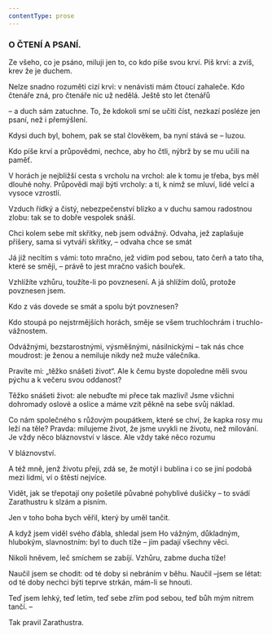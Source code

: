 ```yaml
---
contentType: prose
---
```


<section>

### O ČTENÍ A PSANÍ.

Ze všeho, co je psáno, miluji jen to, co kdo píše svou krví. Piš krví: a zvíš, krev že je duchem. 

Nelze snadno rozuměti cizí krvi: v nenávisti mám čtoucí zahaleče. Kdo čtenáře zná, pro čtenáře nic už nedělá. Ještě sto let čtenářů

– a duch sám zatuchne. To, že kdokoli smí se učiti číst, nezkazí posléze jen psaní, než i přemýšlení.

Kdysi duch byl, bohem, pak se stal člověkem, ba nyní stává se – luzou.

Kdo píše krví a průpovědmi, nechce, aby ho čtli, nýbrž by se mu učili na paměť.

V horách je nejbližší cesta s vrcholu na vrchol: ale k tomu je třeba, bys měl dlouhé nohy. Průpovědi mají býti vrcholy: a ti, k nimž se mluví, lidé velcí a vysoce vzrostlí.

Vzduch řídký a čistý, nebezpečenství blízko a v duchu samou radostnou zlobu: tak se to dobře vespolek snáší.

Chci kolem sebe mít skřítky, neb jsem odvážný. Odvaha, jež zaplašuje příšery, sama si vytváří skřítky, – odvaha chce se smát

Já již necítím s vámi: toto mračno, jež vidím pod sebou, tato čerň a tato tíha, které se směji, – právě to jest mračno vašich bouřek.

Vzhlížíte vzhůru, toužíte-li po povznesení. A já shlížím dolů, protože povznesen jsem. 

Kdo z vás dovede se smát a spolu být povznesen? 

Kdo stoupá po nejstrmějších horách, směje se všem truchlochrám i truchlo-vážnostem. 

Odvážnými, bezstarostnými, výsměšnými, násilnickými – tak nás chce moudrost: je ženou a nemiluje nikdy než muže válečníka. 

Pravíte mi: „těžko snášeti život“. Ale k čemu byste dopoledne měli svou pýchu a k večeru svou oddanost? 

Těžko snášeti život: ale nebuďte mi přece tak mazliví! Jsme všichni dohromady oslové a oslice a máme vzít pěkně na sebe svůj náklad.

Co nám společného s růžovým poupátkem, které se chví, že kapka rosy mu leží na těle? Pravda: milujeme život, že jsme uvykli ne životu, než milování. Je vždy něco bláznovství v lásce. Ale vždy také něco rozumu

V bláznovství.

A též mně, jenž životu přeji, zdá se, že motýl i bublina i co se jiní podobá mezi lidmi, ví o štěstí nejvíce.

Vidět, jak se třepotají ony pošetilé půvabné pohyblivé dušičky – to svádí Zarathustru k slzám a písním.

Jen v toho boha bych věřil, který by uměl tančit.

A když jsem viděl svého ďábla, shledal jsem Ho vážným, důkladným, hlubokým, slavnostním: byl to duch tíže – jím padají všechny věci.

Nikoli hněvem, leč smíchem se zabíjí. Vzhůru, zabme ducha tíže!

Naučil jsem se chodit: od té doby si nebráním v běhu. Naučil –jsem se létat: od té doby nechci býti teprve strkán, mám-li se hnouti.

Teď jsem lehký, teď letím, teď sebe zřím pod sebou, teď bůh mým nitrem tančí. –

</section>

<section>

Tak pravil Zarathustra.

</section>
